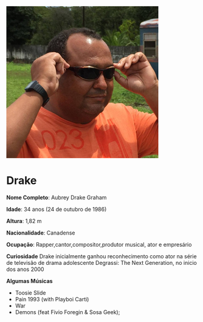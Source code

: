 <!DOCTYPE html>
<html lang="en">
<head>
    <meta charset="UTF-8">
    <meta http-equiv="X-UA-Compatible" content="IE=edge">
    <meta name="viewport" content="width=device-width, initial-scale=1.0">
    <title>Drake</title>
</head>
<body>
    <img src="img/drakeoriginal.png" alt="Imagem indisponivel">
    <p>
        <strong><h1>Drake</h1></strong> 
    </p>
    <p>
    <strong>Nome Completo</strong>: Aubrey Drake Graham
    </p>
    <p>
        <strong>Idade</strong>: 34 anos (24 de outubro de 1986)
    </p>
    <p>
        <Strong>Altura</Strong>: 1,82 m
    </p>
    <p>
        <strong>Nacionalidade</strong>: Canadense
    </p>
    <p>
        <Strong>Ocupação</Strong>: Rapper,cantor,compositor,produtor musical, ator e empresário
    </p>
    <p>
        <strong>Curiosidade</strong> Drake inicialmente ganhou reconhecimento como ator na série de televisão de drama adolescente Degrassi: The Next Generation, no inicio dos anos 2000
    </p>
    <p>
        <strong>Algumas Músicas</strong>
    </p>
    <ul>
        <li>Toosie Slide</li>
        <li>Pain 1993 (with Playboi Carti)</li>
        <li>War</li>
        <li>Demons (feat Fivio Foregin &amp Sosa Geek);</li>
    </ul>
</body>
</html>
